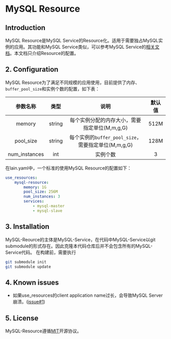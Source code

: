 # MySQL Resource

## Introduction

MySQL Resource是MySQL Service的Resource化。适用于需要独占MySQL实例的应用。其功能和MySQL Service类似，可以参考MySQL Service的[相关文档](http://github.com/laincloud/mysql-service/blob/master/README.md)。本文档只介绍Resource的配置。

## 2. Configuration

MySQL Resource为了满足不同规模的应用使用，目前提供了内存、`buffer_pool_size`和实例个数的配置，如下表：

|参数名称|类型|说明|默认值|
|:-:|:-:|:-:|:-:|
|memory|string|每个实例分配的内存大小，需要指定单位(M,m,g,G)|512M|
|pool_size|string|每个实例的`buffer_pool_size`，需要指定单位(M,m,g,G)|128M|
|num_instances|int|实例个数|3|

在lain.yaml中，一个标准的使用MySQL Resource的配置如下：

```yaml
use_resources:
	mysql-resource:
	    memory: 1G
	    pool_size: 256M
	    num_instances: 3
		services:
	        - mysql-master
	        - mysql-slave
```

## 3. Installation
MySQL-Reource的主体是MySQL-Service，在代码中MySQL-Service以git submodule的形式存在。因此克隆本代码仓库后并不会包含所有的MySQL-Service代码。
在构建前，需要执行
```sh
git submodule init
git submodule update
```

## 4. Known issues
- 如果use_resources的client application name过长，会导致MySQL Server崩溃。([issue#1](https://github.com/laincloud/mysql-resource/issues/1))

## 5. License
MySQL-Resource遵循[MIT](https://github.com/laincloud/mysql-resource/blob/master/LICENSE)开源协议。
